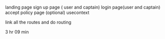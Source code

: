 landing page 
sign up page ( user and captain)
login page(user and captain)
accept policy page (optional)
usecontext 

link all the routes and do routing 

3 hr 09 min